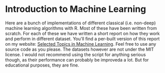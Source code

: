 Introduction to Machine Learning
================================

Here are a bunch of implementations of different classical (i.e. non-deep) machine learning algorithms with R. Most of these have been written from scratch. For each of these we have written a short report on how they work and perform in different dataset. You'll find a per-built version of this report on my website: [Selected Topics in Machine Learning](https://eriksvjansson.net/papers/stiml.pdf). Feel free to use any source code as you please. The datasets however are not under the MIT license. I would not recommend using the script for anything serious though, as their performance can probably be improveda a lot. But for educational purposes, they are fine.
